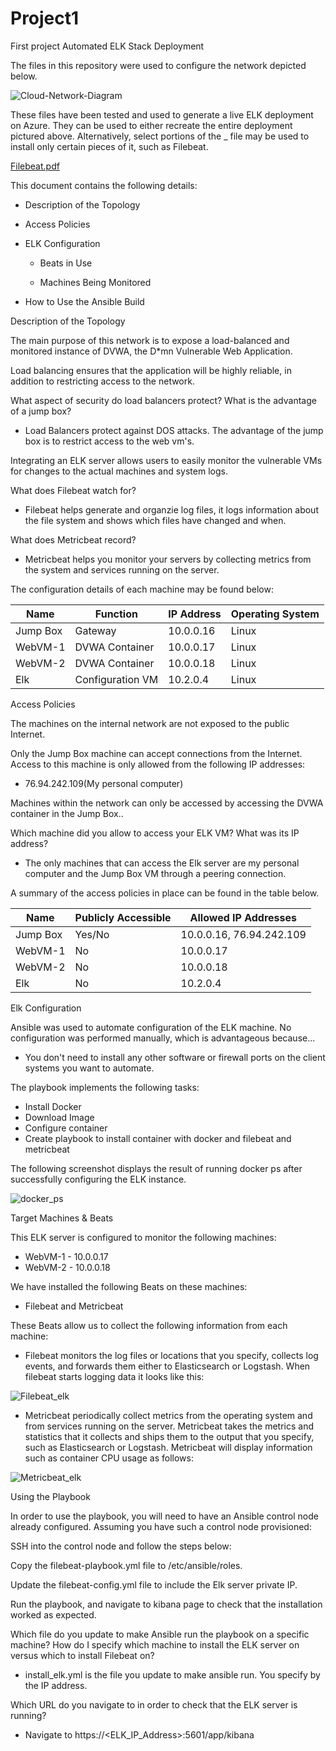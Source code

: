 # Project1
First project 
Automated ELK Stack Deployment

The files in this repository were used to configure the network depicted below.

![Cloud-Network-Diagram](https://user-images.githubusercontent.com/72894197/108268039-dae0f480-7120-11eb-82b0-855704ae507e.png)

These files have been tested and used to generate a live ELK deployment on Azure. They can be used to either recreate the entire deployment pictured above. Alternatively, select portions of the _ file may be used to install only certain pieces of it, such as Filebeat.

[Filebeat.pdf](https://github.com/jjorns20/Project1/files/5998647/Filebeat.pdf)

This document contains the following details:

- Description of the Topology

- Access Policies

- ELK Configuration

  - Beats in Use

  - Machines Being Monitored

- How to Use the Ansible Build

Description of the Topology

The main purpose of this network is to expose a load-balanced and monitored instance of DVWA, the D*mn Vulnerable Web Application.

Load balancing ensures that the application will be highly reliable, in addition to restricting access to the network.

What aspect of security do load balancers protect? What is the advantage of a jump box?

  - Load Balancers protect against DOS attacks. The advantage of the jump box is to restrict access to the web vm's. 

Integrating an ELK server allows users to easily monitor the vulnerable VMs for changes to the actual machines and system logs.

What does Filebeat watch for?

  - Filebeat helps generate and organzie log files, it logs information about the file system and shows which files have changed and when.

What does Metricbeat record?

  - Metricbeat helps you monitor your servers by collecting metrics from the system and services running on the server.
  
The configuration details of each machine may be found below:


 | Name	       | Function	        | IP Address	| Operating System |
 |-------------|------------------|-------------|------------------|
 | Jump Box	   | Gateway	        | 10.0.0.16	  | Linux            |
 | WebVM-1     | DVWA Container		|	10.0.0.17   | Linux            |
 | WebVM-2     | DVWA Container   |	10.0.0.18	  | Linux            |
 | Elk         | Configuration VM | 10.2.0.4    | Linux            |
Access Policies

The machines on the internal network are not exposed to the public Internet. 

Only the Jump Box machine can accept connections from the Internet. Access to this machine is only allowed from the following IP addresses:

  - 76.94.242.109(My personal computer)

Machines within the network can only be accessed by accessing the DVWA container in the Jump Box..

Which machine did you allow to access your ELK VM? What was its IP address?

  - The only machines that can access the Elk server are my personal computer and the Jump Box VM through a peering connection.
  
A summary of the access policies in place can be found in the table below.

| Name	    | Publicly Accessible |	Allowed IP Addresses     |
|-----------|---------------------|--------------------------|
| Jump Box	| Yes/No	            | 10.0.0.16, 76.94.242.109 | 
| WebVM-1   | No                  | 10.0.0.17                |
| WebVM-2   | No                  | 10.0.0.18                |
|Elk        | No                  | 10.2.0.4                 |

Elk Configuration

Ansible was used to automate configuration of the ELK machine. No configuration was performed manually, which is advantageous because...

 - You don't need to install any other software or firewall ports on the client systems you want to automate.

The playbook implements the following tasks:

- Install Docker
- Download Image
- Configure container
- Create playbook to install container with docker and filebeat and metricbeat

The following screenshot displays the result of running docker ps after successfully configuring the ELK instance.

![docker_ps](https://user-images.githubusercontent.com/72894197/108277725-bdb32280-712e-11eb-9d3a-3731b8badce5.PNG)

Target Machines & Beats

This ELK server is configured to monitor the following machines:

  - WebVM-1 - 10.0.0.17
  - WebVM-2 - 10.0.0.18

We have installed the following Beats on these machines:

  - Filebeat and Metricbeat

These Beats allow us to collect the following information from each machine:

  - Filebeat monitors the log files or locations that you specify, collects log events, and forwards them either to Elasticsearch or Logstash. When filebeat starts logging data it looks like this:
  
  ![Filebeat_elk](https://user-images.githubusercontent.com/72894197/108281064-edb0f480-7133-11eb-81dc-37f76def1760.PNG)
  
  - Metricbeat periodically collect metrics from the operating system and from services running on the server. Metricbeat takes the metrics and statistics that it collects and ships them to the output that you specify, such as Elasticsearch or Logstash. Metricbeat will display information such as container CPU usage as follows:
  
  ![Metricbeat_elk](https://user-images.githubusercontent.com/72894197/108281320-61530180-7134-11eb-8acd-bfaca4d2d610.PNG)

Using the Playbook

In order to use the playbook, you will need to have an Ansible control node already configured. Assuming you have such a control node provisioned: 

SSH into the control node and follow the steps below:

Copy the filebeat-playbook.yml file to /etc/ansible/roles.

Update the filebeat-config.yml file to include the Elk server private IP.

Run the playbook, and navigate to kibana page to check that the installation worked as expected.

Which file do you update to make Ansible run the playbook on a specific machine? How do I specify which machine to install the ELK server on versus which to install Filebeat on?

  - install_elk.yml is the file you update to make ansible run. You specify by the IP address.
  
Which URL do you navigate to in order to check that the ELK server is running?

  - Navigate to https://<ELK_IP_Address>:5601/app/kibana



